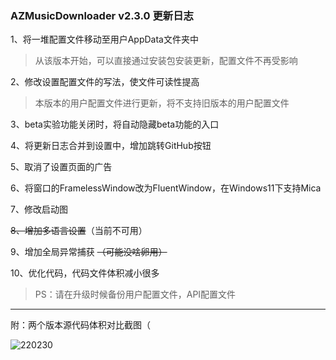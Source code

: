 ### AZMusicDownloader v2.3.0 更新日志

1、将一堆配置文件移动至用户AppData文件夹中

> 从该版本开始，可以直接通过安装包安装更新，配置文件不再受影响

2、修改设置配置文件的写法，使文件可读性提高

> 本版本的用户配置文件进行更新，将不支持旧版本的用户配置文件

3、beta实验功能关闭时，将自动隐藏beta功能的入口

4、将更新日志合并到设置中，增加跳转GitHub按钮

5、取消了设置页面的广告

6、将窗口的FramelessWindow改为FluentWindow，在Windows11下支持Mica

7、修改启动图

~~8、增加多语言设置~~（当前不可用）

9、增加全局异常捕获 ~~（可能没啥卵用）~~

10、优化代码，代码文件体积减小很多

> PS：请在升级时候备份用户配置文件，API配置文件 

---

附：两个版本源代码体积对比截图（

![220230](D:\KissL\Desktop\220230.png)
